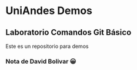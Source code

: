 # UniAndes Demos

## Laboratorio Comandos Git Básico

Este es un repositorio para demos

### Nota de David Bolivar 😀